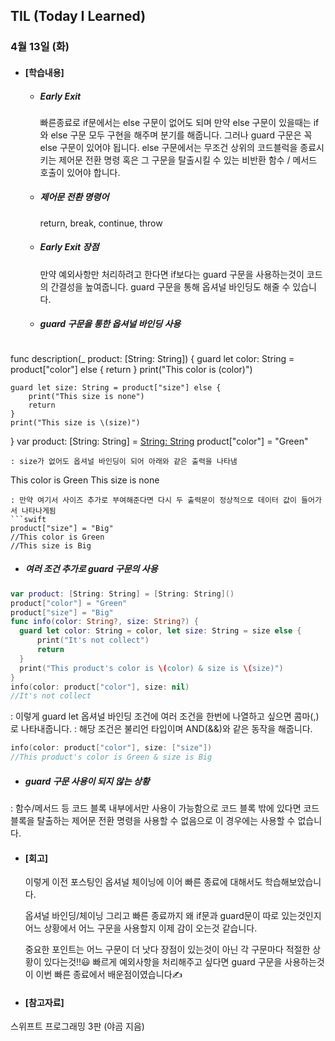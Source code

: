 ## TIL (Today I Learned)

### 4월 13일 (화)

- #### [학습내용]
    - ##### Early Exit
      빠른종료로 if문에서는 else 구문이 없어도 되며 만약 else 구문이 있을때는 if와 else 구문 모두 구현을 해주며 분기를 해줍니다.
그러나 guard 구문은 꼭 else 구문이 있어야 됩니다. else 구문에서는 무조건 상위의 코드블럭을 종료시키는 제어문 전환 명령 혹은 그 구문을 탈출시킬 수 있는 비반환 함수 / 메서드 호출이 있어야 합니다.

  - ##### 제어문 전환 명령어
      return, break, continue, throw

  - ##### Early Exit 장점
      만약 예외사항만 처리하려고 한다면 if보다는 guard 구문을 사용하는것이 코드의 간결성을 높여줍니다.
      guard 구문을 통해 옵셔널 바인딩도 해줄 수 있습니다.

  - ##### guard 구문을 통한 옵셔널 바인딩 사용
  ```swift
func description(_ product: [String: String]) {
    guard let color: String = product["color"] else {
        return
    }
    print("This color is \(color)")

    guard let size: String = product["size"] else {
        print("This size is none")
        return
    }
    print("This size is \(size)")
}
var product: [String: String] = [String: String]()
product["color"] = "Green"
  ```
: size가 없어도 옵셔널 바인딩이 되어 아래와 같은 출력을 나타냄
  ```
This color is Green
This size is none
  ```
: 만약 여기서 사이즈 추가로 부여해준다면 다시 두 출력문이 정상적으로 데이터 값이 들어가서 나타나게됨
  ```swift
product["size"] = "Big"
//This color is Green
//This size is Big
  ```
  
  - ##### 여러 조건 추가로 guard 구문의 사용
  ```swift
var product: [String: String] = [String: String]()
product["color"] = "Green"
product["size"] = "Big"
func info(color: String?, size: String?) {
    guard let color: String = color, let size: String = size else {
        print("It's not collect")
        return
    }
    print("This product's color is \(color) & size is \(size)")
}
info(color: product["color"], size: nil)
//It's not collect
  ```
: 이렇게 guard let 옵셔널 바인딩 조건에 여러 조건을 한번에 나열하고 싶으면 콤마(,)로 나타내줍니다.
: 해당 조건은 불리언 타입이며 AND(&&)와 같은 동작을 해줍니다.
  ```swift
info(color: product["color"], size: ["size"])
//This product's color is Green & size is Big
  ```
  - ##### guard 구문 사용이 되지 않는 상황
  : 함수/메서드 등 코드 블록 내부에서만 사용이 가능함으로 코드 블록 밖에 있다면 코드 블록을 탈출하는 제어문 전환 명령을 사용할 수 없음으로
  이 경우에는 사용할 수 없습니다.

    
  
- #### [회고]
  이렇게 이전 포스팅인 옵셔널 체이닝에 이어 빠른 종료에 대해서도 학습해보았습니다. 

  옵셔널 바인딩/체이닝 그리고 빠른 종료까지 왜 if문과 guard문이 따로 있는것인지 어느 상황에서 어느 구문을 사용할지 이제 감이 오는것 같습니다. 

  중요한 포인트는 어느 구문이 더 낫다 장점이 있는것이 아닌 각 구문마다 적절한 상황이 있다는것!!😃 빠르게 예외사항을 처리해주고 싶다면 guard 구문을 사용하는것이 이번 빠른 종료에서 배운점이였습니다✍️

  

- #### [참고자료]
스위프트 프로그래밍 3판 (야곰 지음)
